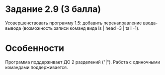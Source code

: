 # Задание 2.9 (3 балла)
Усовершенствовать программу 1.5: добавить перенаправление ввода-вывода (возможность записи команд вида ls | head -3 | tail -1).
# Особенности
Программа поддерживает ДО 2 разделений ("|"). Работа с одиночными командами поддерживается.